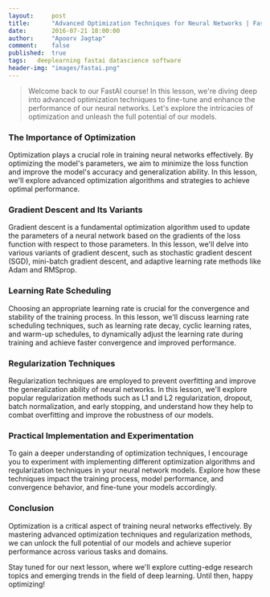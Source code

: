```yaml
---
layout:     post
title:      "Advanced Optimization Techniques for Neural Networks | FastAI Lesson 5"
date:       2016-07-21 18:00:00
author:     "Apoorv Jagtap"
comment:	false
published:	true
tags:	deeplearning fastai datascience software
header-img: "images/fastai.png"
---
```


> Welcome back to our FastAI course! In this lesson, we're diving deep into advanced optimization techniques to fine-tune and enhance the performance of our neural networks. Let's explore the intricacies of optimization and unleash the full potential of our models.

### The Importance of Optimization
Optimization plays a crucial role in training neural networks effectively. By optimizing the model's parameters, we aim to minimize the loss function and improve the model's accuracy and generalization ability. In this lesson, we'll explore advanced optimization algorithms and strategies to achieve optimal performance.

### Gradient Descent and Its Variants
Gradient descent is a fundamental optimization algorithm used to update the parameters of a neural network based on the gradients of the loss function with respect to those parameters. In this lesson, we'll delve into various variants of gradient descent, such as stochastic gradient descent (SGD), mini-batch gradient descent, and adaptive learning rate methods like Adam and RMSprop.

### Learning Rate Scheduling
Choosing an appropriate learning rate is crucial for the convergence and stability of the training process. In this lesson, we'll discuss learning rate scheduling techniques, such as learning rate decay, cyclic learning rates, and warm-up schedules, to dynamically adjust the learning rate during training and achieve faster convergence and improved performance.

### Regularization Techniques
Regularization techniques are employed to prevent overfitting and improve the generalization ability of neural networks. In this lesson, we'll explore popular regularization methods such as L1 and L2 regularization, dropout, batch normalization, and early stopping, and understand how they help to combat overfitting and improve the robustness of our models.

### Practical Implementation and Experimentation
To gain a deeper understanding of optimization techniques, I encourage you to experiment with implementing different optimization algorithms and regularization techniques in your neural network models. Explore how these techniques impact the training process, model performance, and convergence behavior, and fine-tune your models accordingly.

### Conclusion
Optimization is a critical aspect of training neural networks effectively. By mastering advanced optimization techniques and regularization methods, we can unlock the full potential of our models and achieve superior performance across various tasks and domains.

Stay tuned for our next lesson, where we'll explore cutting-edge research topics and emerging trends in the field of deep learning. Until then, happy optimizing!
